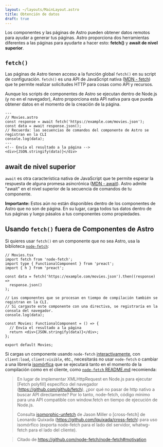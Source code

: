 ```yaml
---
layout: ~/layouts/MainLayout.astro
title: Obtención de datos
draft: true
---
```


Los componentes y las páginas de Astro pueden obtener datos remotos para ayudar a generar tus páginas. Astro proporciona dos herramientas diferentes a las páginas para ayudarte a hacer esto: **fetch()** y **await de nivel superior**.

## `fetch()`

Las páginas de Astro tienen acceso a la función global `fetch()` en su script de configuración. `fetch()` es una API de JavaScript nativa ([MDN <span class = "sr-only">- fetch</span>](https://developer.mozilla.org/en-US/docs/Web/API/Fetch_API/Using_Fetch)) que te permite realizar solicitudes HTTP para cosas como API y recursos.

Aunque los scripts de componentes de Astro se ejecutan dentro de Node.js (y no en el navegador), Astro proporciona esta API nativa para que pueda obtener datos en el momento de la creación de la página.

```astro
---
// Movies.astro
const response = await fetch('https://example.com/movies.json');
const data = await response.json();
// Recuerda: las secuencias de comandos del componente de Astro se registran en la CLI
console.log(data);
---
<!-- Envía el resultado a la página -->
<div>{JSON.stringify(data)}</div>
```

## await de nivel superior

`await` es otra característica nativa de JavaScript que te permite esperar la respuesta de alguna promesa asincrónica ([MDN <span class =" sr-only ">- await</span>](https://developer.mozilla.org/en-US/docs/Web/JavaScript/Reference/Operators/await)). Astro admite "await" en el nivel superior de la secuencia de comandos de tu componente.

**Importante:** Estos aún no están disponibles dentro de los componentes de Astro que no son de página. En su lugar, carga todos tus datos dentro de tus páginas y luego pásalos a tus componentes como propiedades.

## Usando `fetch()` fuera de Componentes de Astro

Si quieres usar `fetch()` en un componente que no sea Astro, usa la biblioteca [`node-fetch`](https://github.com/node-fetch/node-fetch):

```tsx
// Movies.tsx
import fetch from 'node-fetch';
import type { FunctionalComponent } from 'preact';
import { h } from 'preact';

const data = fetch('https://example.com/movies.json').then((response) =>
  response.json()
);

// Los componentes que se procesan en tiempo de compilación también se registran en la CLI.
// Si cargaste este componente con una directiva, se registraría en la consola del navegador.
console.log(data);

const Movies: FunctionalComponent = () => {
  // Envía el resultado a la página
  return <div>{JSON.stringify(data)}</div>;
};

export default Movies;
```

Si cargas un componente usando `node-fetch` [interactivamente](/es/core-concepts/component-hydration), con `client:load`, `client:visible`, etc., necesitarás no usar `node-fetch` o cambiar a una librería [isomórfica](https://en.wikipedia.org/wiki/Isomorphic_JavaScript) que se ejecutará tanto en el momento de la compilación como en el cliente, como [`node-fetch` README.md](https://github.com/node-fetch/node-fetch#motivation) recomienda:

> En lugar de implementar XMLHttpRequest en Node.js para ejecutar [Fetch polyfill] específico del navegador (https://github.com/github/fetch), ¿por qué no pasar de http nativo a buscar API directamente? Por lo tanto, node-fetch, código mínimo para una API compatible con window.fetch en tiempo de ejecución de Node.js.
>
> Consulta [isomorphic-unfetch](https://www.npmjs.com/package/isomorphic-unfetch) de Jason Miller o [cross-fetch] de Leonardo Quixada (https://github.com/lquixada/cross-fetch) para uso isomórfico (exporta node-fetch para el lado del servidor, whatwg-fetch para el lado del cliente).

> Citado de https://github.com/node-fetch/node-fetch#motivation
